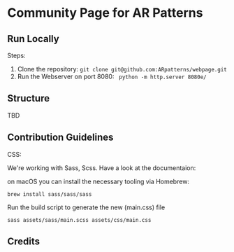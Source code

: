 # Community Page for AR Patterns

## Run Locally

Steps:

1. Clone the repository: ``git clone git@github.com:ARpatterns/webpage.git``
2. Run the Webserver on port 8080: `` python -m http.server 8080e/``

## Structure

TBD

## Contribution Guidelines

CSS: 

We're working with Sass, Scss. Have a look at the documentaion: 

on macOS you can install the necessary tooling via Homebrew:

```
brew install sass/sass/sass

```

Run the build script to generate the new (main.css) file

```
sass assets/sass/main.scss assets/css/main.css
```

## Credits

